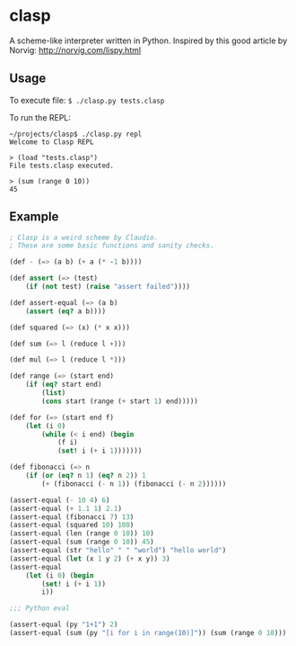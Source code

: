 # clasp
A scheme-like interpreter written in Python. 
Inspired by this good article by Norvig: http://norvig.com/lispy.html

## Usage

To execute file:
```$ ./clasp.py tests.clasp```

To run the REPL:
```
~/projects/clasp$ ./clasp.py repl
Welcome to Clasp REPL

> (load "tests.clasp")
File tests.clasp executed.

> (sum (range 0 10))
45
```

## Example

```scheme
; Clasp is a weird scheme by Claudio. 
; These are some basic functions and sanity checks.

(def - (=> (a b) (+ a (* -1 b))))

(def assert (=> (test)
    (if (not test) (raise "assert failed"))))

(def assert-equal (=> (a b)
    (assert (eq? a b))))

(def squared (=> (x) (* x x)))

(def sum (=> l (reduce l +)))

(def mul (=> l (reduce l *)))

(def range (=> (start end)
    (if (eq? start end)
        (list)
        (cons start (range (+ start 1) end)))))

(def for (=> (start end f)
    (let (i 0)
        (while (< i end) (begin
            (f i)
            (set! i (+ i 1)))))))

(def fibonacci (=> n
    (if (or (eq? n 1) (eq? n 2)) 1
        (+ (fibonacci (- n 1)) (fibonacci (- n 2))))))

(assert-equal (- 10 4) 6)
(assert-equal (+ 1.1 1) 2.1)
(assert-equal (fibonacci 7) 13)
(assert-equal (squared 10) 100)
(assert-equal (len (range 0 10)) 10)
(assert-equal (sum (range 0 10)) 45)
(assert-equal (str "hello" " " "world") "hello world")
(assert-equal (let (x 1 y 2) (+ x y)) 3)
(assert-equal
    (let (i 0) (begin
        (set! i (+ i 1))
        i))

;;; Python eval

(assert-equal (py "1+1") 2)
(assert-equal (sum (py "[i for i in range(10)]")) (sum (range 0 10)))
```


